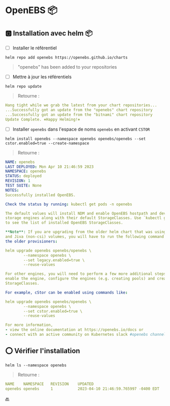 # OpenEBS :package:



## :o2: Installation avec helm :package:

- [ ] Installer le référentiel

```
helm repo add openebs https://openebs.github.io/charts
```
> "openebs" has been added to your repositories

- [ ] Mettre à jour les référentiels

```
helm repo update
```
> Retourne :
```yaml
Hang tight while we grab the latest from your chart repositories...
...Successfully got an update from the "openebs" chart repository
...Successfully got an update from the "bitnami" chart repository
Update Complete. ⎈Happy Helming!⎈
```

- [ ] Installer `openebs` dans l'espace de noms `openebs` en activant `CSTOR`

```
helm install openebs --namespace openebs openebs/openebs --set cstor.enabled=true --create-namespace
```
> Retourne :
```yaml
NAME: openebs
LAST DEPLOYED: Mon Apr 10 21:46:59 2023
NAMESPACE: openebs
STATUS: deployed
REVISION: 1
TEST SUITE: None
NOTES:
Successfully installed OpenEBS.

Check the status by running: kubectl get pods -n openebs

The default values will install NDM and enable OpenEBS hostpath and device
storage engines along with their default StorageClasses. Use `kubectl get sc`
to see the list of installed OpenEBS StorageClasses.

**Note**: If you are upgrading from the older helm chart that was using cStor
and Jiva (non-csi) volumes, you will have to run the following command to include
the older provisioners:

helm upgrade openebs openebs/openebs \
        --namespace openebs \
        --set legacy.enabled=true \
        --reuse-values

For other engines, you will need to perform a few more additional steps to
enable the engine, configure the engines (e.g. creating pools) and create 
StorageClasses. 

For example, cStor can be enabled using commands like:

helm upgrade openebs openebs/openebs \
        --namespace openebs \
        --set cstor.enabled=true \
        --reuse-values

For more information, 
- view the online documentation at https://openebs.io/docs or
- connect with an active community on Kubernetes slack #openebs channel.
```

## :o: Vérifier l'installation

```
helm ls --namespace openebs
```
> Retourne :
```yaml 
NAME   	NAMESPACE	REVISION	UPDATED                             	STATUS  	CHART        	APP VERSION
openebs	openebs  	1       	2023-04-10 21:46:59.765997 -0400 EDT	deployed	openebs-3.5.0	3.5.0      
```

[:back:](../#floppy_disk-le-stockage)
